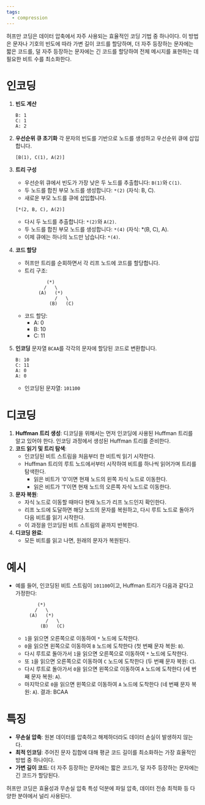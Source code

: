 ```yaml
---
tags:
  - compression
---
```

허프만 코딩은 데이터 압축에서 자주 사용되는 효율적인 코딩 기법 중 하나이다. 이 방법은 문자나 기호의 빈도에 따라 가변 길이 코드를 할당하며, 더 자주 등장하는 문자에는 짧은 코드를, 덜 자주 등장하는 문자에는 긴 코드를 할당하여 전체 메시지를 표현하는 데 필요한 비트 수를 최소화한다.

# 인코딩
1. **빈도 계산**
   ```
   B: 1
   C: 1
   A: 2
   ```

2. **우선순위 큐 초기화**
   각 문자의 빈도를 기반으로 노드를 생성하고 우선순위 큐에 삽입합니다.
   ```
   [B(1), C(1), A(2)]
   ```

3. **트리 구성**
   - 우선순위 큐에서 빈도가 가장 낮은 두 노드를 추출합니다: `B(1)`와 `C(1)`.
   - 두 노드를 합친 부모 노드를 생성합니다: `*(2)` (자식: B, C).
   - 새로운 부모 노드를 큐에 삽입합니다.
   ```
   [*(2, B, C), A(2)]
   ```
   - 다시 두 노드를 추출합니다: `*(2)`와 `A(2)`.
   - 두 노드를 합친 부모 노드를 생성합니다: `*(4)` (자식: *(B, C), A).
   - 이제 큐에는 하나의 노드만 남습니다: `*(4)`.
4. **코드 할당**
   - 허프만 트리를 순회하면서 각 리프 노드에 코드를 할당합니다.
   - 트리 구조:
     ```
             (*)
            /   \
          (A)   (*)
                /   \
              (B)   (C)
     ```
   - 코드 할당:
     - A: 0
     - B: 10
     - C: 11
5. **인코딩**
   문자열 `BCAA`를 각각의 문자에 할당된 코드로 변환합니다.
   ```
   B: 10
   C: 11
   A: 0
   A: 0
   ```
   - 인코딩된 문자열: `101100`

# 디코딩
1. **Huffman 트리 생성**: 디코딩을 위해서는 먼저 인코딩에 사용된 Huffman 트리를 알고 있어야 한다. 인코딩 과정에서 생성된 Huffman 트리를 준비한다.
2. **코드 읽기 및 트리 탐색**:
   - 인코딩된 비트 스트림을 처음부터 한 비트씩 읽기 시작한다.
   - Huffman 트리의 루트 노드에서부터 시작하여 비트를 하나씩 읽어가며 트리를 탐색한다.
     - 읽은 비트가 '0'이면 현재 노드의 왼쪽 자식 노드로 이동한다.
     - 읽은 비트가 '1'이면 현재 노드의 오른쪽 자식 노드로 이동한다.
3. **문자 복원**:
   - 자식 노드로 이동할 때마다 현재 노드가 리프 노드인지 확인한다.
   - 리프 노드에 도달하면 해당 노드의 문자를 복원하고, 다시 루트 노드로 돌아가 다음 비트를 읽기 시작한다.
   - 이 과정을 인코딩된 비트 스트림의 끝까지 반복한다.
4. **디코딩 완료**: 
   - 모든 비트를 읽고 나면, 원래의 문자가 복원된다.
# 예시
- 예를 들어, 인코딩된 비트 스트림이 `101100`이고, Huffman 트리가 다음과 같다고 가정한다:
  ```
          (*)
         /   \
       (A)   (*)
             /   \
           (B)   (C)
  ```
  - `1`을 읽으면 오른쪽으로 이동하여 `*` 노드에 도착한다.
  - `0`을 읽으면 왼쪽으로 이동하여 `B` 노드에 도착한다 (첫 번째 문자 복원: `B`).
  - 다시 루트로 돌아가서 `1`을 읽으면 오른쪽으로 이동하여 `*` 노드에 도착한다.
  - 또 `1`을 읽으면 오른쪽으로 이동하여 `C` 노드에 도착한다 (두 번째 문자 복원: `C`).
  - 다시 루트로 돌아가서 `0`을 읽으면 왼쪽으로 이동하여 `A` 노드에 도착한다 (세 번째 문자 복원: `A`).
  - 마지막으로 `0`을 읽으면 왼쪽으로 이동하여 `A` 노드에 도착한다 (네 번째 문자 복원: `A`).
결과: BCAA
# 특징
- **무손실 압축**: 원본 데이터를 압축하고 해제하더라도 데이터 손실이 발생하지 않는다.
- **최적 인코딩**: 주어진 문자 집합에 대해 평균 코드 길이를 최소화하는 가장 효율적인 방법 중 하나이다.
- **가변 길이 코드**: 더 자주 등장하는 문자에는 짧은 코드가, 덜 자주 등장하는 문자에는 긴 코드가 할당된다.

허프만 코딩은 효율성과 무손실 압축 특성 덕분에 파일 압축, 데이터 전송 최적화 등 다양한 분야에서 널리 사용된다. 